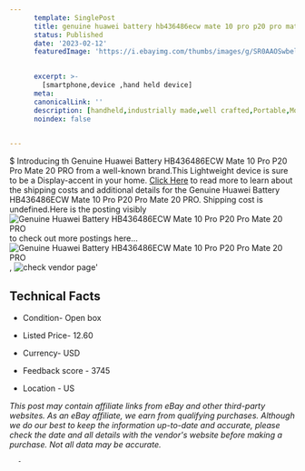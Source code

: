 ```yaml
---
      template: SinglePost
      title: genuine huawei battery hb436486ecw mate 10 pro p20 pro mate 20 pro
      status: Published
      date: '2023-02-12'
      featuredImage: 'https://i.ebayimg.com/thumbs/images/g/SR0AAOSwbeljIQ5o/s-l225.jpg'
       

      excerpt: >-
        [smartphone,device ,hand held device]
      meta:
      canonicalLink: ''
      description: [handheld,industrially made,well crafted,Portable,Mobile,Compact,Convenient,Lightweight,Maneuverable,Man-portable,Miniature,Carriable,Hand-held,Light,Holdable,Transportable,Mobile device,Pocket-sized,On-the-go,Wireless,Cordless,Compact size,Convenient size, smartphone,device ,hand held device]
      noindex: false
      

---
```

$
      Introducing th Genuine Huawei  Battery HB436486ECW Mate 10 Pro P20 Pro Mate 20 PRO from a well-known brand.This Lightweight device  is sure to be a Display-accent in your home. [Click Here](https://www.ebay.com/itm/125513241478?hash=item1d392c1386%3Ag%3ASR0AAOSwbeljIQ5o&mkevt=1&mkcid=1&mkrid=711-53200-19255-0&campid=%253CePNCampaignId%253E&customid=%253CreferenceId%253E&toolid=10049) to read more to learn about the shipping costs and additional details for the Genuine Huawei  Battery HB436486ECW Mate 10 Pro P20 Pro Mate 20 PRO. Shipping cost is undefined.Here is the posting visibly ![Genuine Huawei  Battery HB436486ECW Mate 10 Pro P20 Pro Mate 20 PRO](https://i.ebayimg.com/thumbs/images/g/SR0AAOSwbeljIQ5o/s-l225.jpg) to check out more postings here... ![Genuine Huawei  Battery HB436486ECW Mate 10 Pro P20 Pro Mate 20 PRO](https://i.ebayimg.com/images/g/SR0AAOSwbeljIQ5o/s-l960.jpg), ![check vendor page]()'

      

 ## Technical Facts 



     
      

 - Condition- Open box 


      

 - Listed Price- 12.60 


      

 - Currency- USD 


      

 - Feedback score - 3745 


      

 - Location - US 


      
      

 *_This post may contain affiliate links from eBay and other third-party websites. As an eBay affiliate, we earn from qualifying purchases. Although we do our best to keep the information up-to-date and accurate, please check the date and all details with the vendor's website before making a purchase. Not all data may be accurate._*




      -
